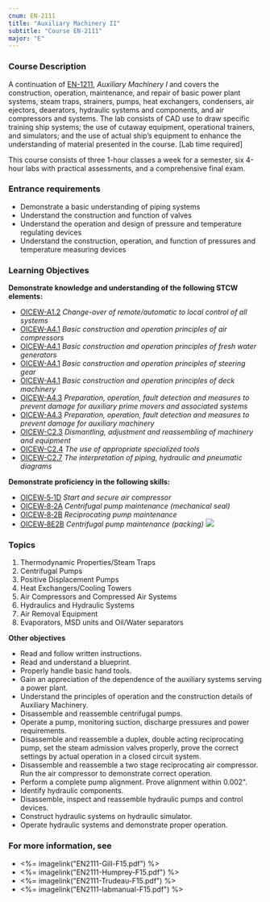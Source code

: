 ```yaml
---
cnum: EN-2111
title: "Auxiliary Machinery II"
subtitle: "Course EN-2111"
major: "E"
---
```

### Course Description

A continuation of [EN-1211](EN-1211), *Auxiliary Machinery I* and covers the construction, operation, maintenance, and repair of basic power plant systems, steam traps, strainers, pumps, heat exchangers, condensers, air ejectors, deaerators, hydraulic systems and components, and air compressors and systems. The lab consists of CAD use to draw specific training ship systems; the use of cutaway equipment, operational trainers, and simulators; and the use of actual ship’s equipment to enhance the understanding of material presented in the course. [Lab time required]

This course consists of three 1-hour classes a week for a semester, six 4-hour labs with practical assessments, and a comprehensive final exam.

### Entrance requirements

* Demonstrate a basic understanding of piping systems
* Understand the construction and function of valves
* Understand the operation and design of pressure and temperature regulating devices
* Understand the construction, operation, and function of pressures and temperature measuring devices


### Learning Objectives

**Demonstrate knowledge and understanding of the following STCW elements:**

* [OICEW-A1.2]({{site.baseurl}}/tables/31.html#OICEW-A1.2) *Change-over of remote/automatic to local control of all systems*
* [OICEW-A4.1]({{site.baseurl}}/tables/31.html#OICEW-A4.1) *Basic construction and operation principles of air compressors*
* [OICEW-A4.1]({{site.baseurl}}/tables/31.html#OICEW-A4.1) *Basic construction and operation principles of fresh water generators*
* [OICEW-A4.1]({{site.baseurl}}/tables/31.html#OICEW-A4.1) *Basic construction and operation principles of steering gear*
* [OICEW-A4.1]({{site.baseurl}}/tables/31.html#OICEW-A4.1) *Basic construction and operation principles of deck machinery*
* [OICEW-A4.3]({{site.baseurl}}/tables/31.html#OICEW-A4.3) *Preparation, operation, fault detection and measures to prevent damage for auxiliary prime movers and associated systems*
* [OICEW-A4.3]({{site.baseurl}}/tables/31.html#OICEW-A4.3) *Preparation, operation, fault detection and measures to prevent damage for auxiliary machinery*
* [OICEW-C2.3]({{site.baseurl}}/tables/31.html#OICEW-C2.3) *Dismantling, adjustment and reassembling of machinery and equipment*
* [OICEW-C2.4]({{site.baseurl}}/tables/31.html#OICEW-C2.4) *The use of appropriate specialized tools*
* [OICEW-C2.7]({{site.baseurl}}/tables/31.html#OICEW-C2.7) *The interpretation of piping, hydraulic and pneumatic diagrams*

**Demonstrate proficiency in the following skills:**

* [OICEW‑5‑1D]( {{site.baseurl}}/assessments/Engine/OICEW-5-1D) *Start and secure air compressor*
* [OICEW‑8‑2A]( {{site.baseurl}}/assessments/Engine/OICEW-8-2A) *Centrifugal pump maintenance (mechanical seal)*
* [OICEW‑8‑2B]( {{site.baseurl}}/assessments/Engine/OICEW-8-2B) *Reciprocating pump maintenance*
* [OICEW‑8E2B]( {{site.baseurl}}/assessments/Engine/OICEW-8E2B) *Centrifugal pump maintenance (packing)* ![]({{site.baseurl}}/assets/images/new.jpg)

### Topics

1. Thermodynamic Properties/Steam Traps
2. Centrifugal Pumps 	 
3. Positive Displacement Pumps	 
4. Heat Exchangers/Cooling Towers 
5. Air Compressors and Compressed Air Systems 
6. Hydraulics and Hydraulic Systems	 
7. Air Removal Equipment 
8. Evaporators, MSD units and Oil/Water separators


**Other objectives**

* Read and follow written instructions.
* Read and understand a blueprint.
* Properly handle basic hand tools.
* Gain an appreciation of the dependence of the auxiliary systems serving a power plant.
* Understand the principles of operation and the construction details of Auxiliary Machinery.
* Disassemble and reassemble centrifugal pumps.
* Operate a pump, monitoring suction, discharge pressures and power requirements.
* Disassemble and reassemble a duplex, double acting reciprocating pump, set the steam admission valves properly, prove the correct settings by actual operation in a closed circuit system.
* Disassemble and reassemble a two stage reciprocating air compressor. Run the air compressor to demonstrate correct operation.
* Perform a complete pump alignment. Prove alignment within 0.002".
* Identify hydraulic components.
* Disassemble, inspect and reassemble hydraulic pumps and control devices.
* Construct hydraulic systems on hydraulic simulator.
* Operate hydraulic systems and demonstrate proper operation.

### For more information, see 

* <%= imagelink("EN2111-Gill-F15.pdf") %> 
* <%= imagelink("EN2111-Humprey-F15.pdf") %> 
* <%= imagelink("EN2111-Trudeau-F15.pdf") %> 
* <%= imagelink("EN2111-labmanual-F15.pdf") %> 



